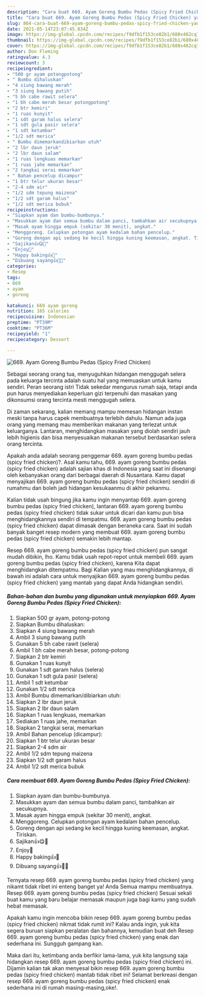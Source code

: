 ```yaml
---
description: "Cara buat 669. Ayam Goreng Bumbu Pedas (Spicy Fried Chicken) yang nikmat dan Mudah Dibuat"
title: "Cara buat 669. Ayam Goreng Bumbu Pedas (Spicy Fried Chicken) yang nikmat dan Mudah Dibuat"
slug: 864-cara-buat-669-ayam-goreng-bumbu-pedas-spicy-fried-chicken-yang-nikmat-dan-mudah-dibuat
date: 2021-05-14T23:07:45.034Z
image: https://img-global.cpcdn.com/recipes/f9dfb1f153ce82b1/680x482cq70/669-ayam-goreng-bumbu-pedas-spicy-fried-chicken-foto-resep-utama.jpg
thumbnail: https://img-global.cpcdn.com/recipes/f9dfb1f153ce82b1/680x482cq70/669-ayam-goreng-bumbu-pedas-spicy-fried-chicken-foto-resep-utama.jpg
cover: https://img-global.cpcdn.com/recipes/f9dfb1f153ce82b1/680x482cq70/669-ayam-goreng-bumbu-pedas-spicy-fried-chicken-foto-resep-utama.jpg
author: Don Fleming
ratingvalue: 4.3
reviewcount: 3
recipeingredient:
- "500 gr ayam potongpotong"
- " Bumbu dihaluskan"
- "4 siung bawang merah"
- "3 siung bawang putih"
- "5 bh cabe rawit selera"
- "1 bh cabe merah besar potongpotong"
- "2 btr kemiri"
- "1 ruas kunyit"
- "1 sdt garam halus selera"
- "1 sdt gula pasir selera"
- "1 sdt ketumbar"
- "1/2 sdt merica"
- " Bumbu dimemarkandibiarkan utuh"
- "2 lbr daun jeruk"
- "2 lbr daun salam"
- "1 ruas lengkuas memarkan"
- "1 ruas jahe memarkan"
- "2 tangkai serai memarkan"
- " Bahan pencelup dicampur"
- "1 btr telur ukuran besar"
- "2-4 sdm air"
- "1/2 sdm tepung maizena"
- "1/2 sdt garam halus"
- "1/2 sdt merica bubuk"
recipeinstructions:
- "Siapkan ayam dan bumbu-bumbunya."
- "Masukkan ayam dan semua bumbu dalam panci, tambahkan air secukupnya."
- "Masak ayam hingga empuk (sekitar 30 menit), angkat."
- "Menggoreng. Celupkan potongan ayam kedalam bahan pencelup."
- "Goreng dengan api sedang ke kecil hingga kuning keemasan, angkat. Tiriskan."
- "Sajikan👍😋🌷"
- "Enjoy🤩"
- "Happy baking👍🤩"
- "Dibuang sayang👍💪🤩"
categories:
- Resep
tags:
- 669
- ayam
- goreng

katakunci: 669 ayam goreng 
nutrition: 165 calories
recipecuisine: Indonesian
preptime: "PT39M"
cooktime: "PT36M"
recipeyield: "1"
recipecategory: Dessert

---
```



![669. Ayam Goreng Bumbu Pedas (Spicy Fried Chicken)](https://img-global.cpcdn.com/recipes/f9dfb1f153ce82b1/680x482cq70/669-ayam-goreng-bumbu-pedas-spicy-fried-chicken-foto-resep-utama.jpg)

Sebagai seorang orang tua, menyuguhkan hidangan menggugah selera pada keluarga tercinta adalah suatu hal yang memuaskan untuk kamu sendiri. Peran seorang istri Tidak sekedar mengurus rumah saja, tetapi anda pun harus menyediakan keperluan gizi terpenuhi dan masakan yang dikonsumsi orang tercinta mesti menggugah selera.

Di zaman  sekarang, kalian memang mampu memesan hidangan instan meski tanpa harus capek membuatnya terlebih dahulu. Namun ada juga orang yang memang mau memberikan makanan yang terlezat untuk keluarganya. Lantaran, menghidangkan masakan yang diolah sendiri jauh lebih higienis dan bisa menyesuaikan makanan tersebut berdasarkan selera orang tercinta. 



Apakah anda adalah seorang penggemar 669. ayam goreng bumbu pedas (spicy fried chicken)?. Asal kamu tahu, 669. ayam goreng bumbu pedas (spicy fried chicken) adalah sajian khas di Indonesia yang saat ini disenangi oleh kebanyakan orang dari berbagai daerah di Nusantara. Kamu dapat menyajikan 669. ayam goreng bumbu pedas (spicy fried chicken) sendiri di rumahmu dan boleh jadi hidangan kesukaanmu di akhir pekanmu.

Kalian tidak usah bingung jika kamu ingin menyantap 669. ayam goreng bumbu pedas (spicy fried chicken), lantaran 669. ayam goreng bumbu pedas (spicy fried chicken) tidak sukar untuk dicari dan kamu pun bisa menghidangkannya sendiri di tempatmu. 669. ayam goreng bumbu pedas (spicy fried chicken) dapat dimasak dengan beraneka cara. Saat ini sudah banyak banget resep modern yang membuat 669. ayam goreng bumbu pedas (spicy fried chicken) semakin lebih mantap.

Resep 669. ayam goreng bumbu pedas (spicy fried chicken) pun sangat mudah dibikin, lho. Kamu tidak usah repot-repot untuk membeli 669. ayam goreng bumbu pedas (spicy fried chicken), karena Kita dapat menghidangkan ditempatmu. Bagi Kalian yang mau menghidangkannya, di bawah ini adalah cara untuk menyajikan 669. ayam goreng bumbu pedas (spicy fried chicken) yang mantab yang dapat Anda hidangkan sendiri.

<!--inarticleads1-->

##### Bahan-bahan dan bumbu yang digunakan untuk menyiapkan 669. Ayam Goreng Bumbu Pedas (Spicy Fried Chicken):

1. Siapkan 500 gr ayam, potong-potong
1. Siapkan  Bumbu dihaluskan:
1. Siapkan 4 siung bawang merah
1. Ambil 3 siung bawang putih
1. Gunakan 5 bh cabe rawit (selera)
1. Ambil 1 bh cabe merah besar, potong-potong
1. Siapkan 2 btr kemiri
1. Gunakan 1 ruas kunyit
1. Gunakan 1 sdt garam halus (selera)
1. Gunakan 1 sdt gula pasir (selera)
1. Ambil 1 sdt ketumbar
1. Gunakan 1/2 sdt merica
1. Ambil  Bumbu dimemarkan/dibiarkan utuh:
1. Siapkan 2 lbr daun jeruk
1. Siapkan 2 lbr daun salam
1. Siapkan 1 ruas lengkuas, memarkan
1. Sediakan 1 ruas jahe, memarkan
1. Siapkan 2 tangkai serai, memarkan
1. Ambil  Bahan pencelup (dicampur):
1. Siapkan 1 btr telur ukuran besar
1. Siapkan 2-4 sdm air
1. Ambil 1/2 sdm tepung maizena
1. Siapkan 1/2 sdt garam halus
1. Ambil 1/2 sdt merica bubuk




<!--inarticleads2-->

##### Cara membuat 669. Ayam Goreng Bumbu Pedas (Spicy Fried Chicken):

1. Siapkan ayam dan bumbu-bumbunya.
1. Masukkan ayam dan semua bumbu dalam panci, tambahkan air secukupnya.
1. Masak ayam hingga empuk (sekitar 30 menit), angkat.
1. Menggoreng. Celupkan potongan ayam kedalam bahan pencelup.
1. Goreng dengan api sedang ke kecil hingga kuning keemasan, angkat. Tiriskan.
1. Sajikan👍😋🌷
1. Enjoy🤩
1. Happy baking👍🤩
1. Dibuang sayang👍💪🤩




Ternyata resep 669. ayam goreng bumbu pedas (spicy fried chicken) yang nikamt tidak ribet ini enteng banget ya! Anda Semua mampu membuatnya. Resep 669. ayam goreng bumbu pedas (spicy fried chicken) Sesuai sekali buat kamu yang baru belajar memasak maupun juga bagi kamu yang sudah hebat memasak.

Apakah kamu ingin mencoba bikin resep 669. ayam goreng bumbu pedas (spicy fried chicken) nikmat tidak rumit ini? Kalau anda ingin, yuk kita segera buruan siapkan peralatan dan bahannya, kemudian buat deh Resep 669. ayam goreng bumbu pedas (spicy fried chicken) yang enak dan sederhana ini. Sungguh gampang kan. 

Maka dari itu, ketimbang anda berfikir lama-lama, yuk kita langsung saja hidangkan resep 669. ayam goreng bumbu pedas (spicy fried chicken) ini. Dijamin kalian tak akan menyesal bikin resep 669. ayam goreng bumbu pedas (spicy fried chicken) mantab tidak ribet ini! Selamat berkreasi dengan resep 669. ayam goreng bumbu pedas (spicy fried chicken) enak sederhana ini di rumah masing-masing,oke!.

